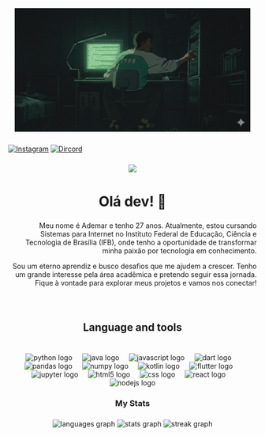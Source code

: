 <div align="center">
  <img height="250" src="img/hacker.png">
</div>

###

[![Instagram](https://img.shields.io/badge/Instagram-E4405F?style=for-the-badge&logo=instagram&logoColor=white)](https://www.instagram.com/ademar_costa/)
[![Dircord](https://img.shields.io/badge/Discord-7289DA?style=for-the-badge&logo=discord&logoColor=white)](https://discord.com/channels/500062843706540032/500767570790449162)


###

<div align="center">
  <img src="https://visitor-badge.laobi.icu/badge?page_id=ademar-costa.ademar-costa&"  />
</div>

###

<h1 align="center">Olá dev! 👋</h1>

###


<p align="right">Meu nome é Ademar e tenho 27 anos. Atualmente, estou cursando Sistemas para Internet no Instituto Federal de Educação, Ciência e Tecnologia de Brasília (IFB), onde tenho a oportunidade de transformar minha paixão por tecnologia em conhecimento.</p>

<p align="right"> 
Sou um eterno aprendiz e busco desafios que me ajudem a crescer. Tenho um grande interesse pela área acadêmica e pretendo seguir essa jornada. Fique à vontade para explorar meus projetos e vamos nos conectar!</p>

###

<br clear="both">

<h2 align="center">Language and tools</h2>

###

<br clear="both">

<div align="center">
  <img src="https://cdn.jsdelivr.net/gh/devicons/devicon/icons/python/python-original.svg" height="40" alt="python logo"  />
  <img width="12" />
  <img src="https://cdn.jsdelivr.net/gh/devicons/devicon/icons/java/java-original.svg" height="40" alt="java logo"  />
  <img width="12" />
  <img src="https://cdn.jsdelivr.net/gh/devicons/devicon/icons/javascript/javascript-original.svg" height="40" alt="javascript logo"  />
  <img width="12" />
  <img src="https://cdn.jsdelivr.net/gh/devicons/devicon/icons/dart/dart-original.svg" height="40" alt="dart logo"  />
  <img width="12" />
  <img src="https://cdn.jsdelivr.net/gh/devicons/devicon/icons/pandas/pandas-original.svg" height="40" alt="pandas logo"  />
  <img width="12" />
  <img src="https://cdn.jsdelivr.net/gh/devicons/devicon/icons/numpy/numpy-original.svg" height="40" alt="numpy logo"  />
  <img width="12" />
  <img src="https://cdn.jsdelivr.net/gh/devicons/devicon/icons/kotlin/kotlin-original.svg" height="40" alt="kotlin logo"  />
  <img width="12" />
  <img src="https://cdn.jsdelivr.net/gh/devicons/devicon/icons/flutter/flutter-original.svg" height="40" alt="flutter logo"  />
  <img width="12" />
  <img src="https://cdn.jsdelivr.net/gh/devicons/devicon/icons/jupyter/jupyter-original.svg" height="40" alt="jupyter logo"  />
  <img width="12" />
  <img src="https://cdn.jsdelivr.net/gh/devicons/devicon/icons/html5/html5-original.svg" height="40" alt="html5 logo"  />
  <img width="12" />
  <img src="https://cdn.jsdelivr.net/gh/devicons/devicon/icons/css3/css3-original.svg" height="40" alt="css logo"  />
  <img width="12" />
  <img src="https://cdn.jsdelivr.net/gh/devicons/devicon/icons/react/react-original.svg" height="40" alt="react logo"  />
  <img width="12" />
  <img src="https://cdn.jsdelivr.net/gh/devicons/devicon/icons/nodejs/nodejs-original.svg" height="40" alt="nodejs logo"  />
</div>

###

<h3 align="center">My Stats</h3>

###

<div align="center">
  <img src="https://github-readme-stats.vercel.app/api/top-langs?username=ademar-costa&locale=pt-br&hide_title=true&layout=compact&card_width=320&langs_count=10&theme=merko&hide_border=true&order=2" height="100" alt="languages graph"  />
  <img src="https://github-readme-stats.vercel.app/api?username=ademar-costa&hide_title=true&hide_rank=true&show_icons=false&include_all_commits=true&count_private=true&disable_animations=false&theme=merko&locale=en&hide_border=true&order=1" height="100" alt="stats graph"  />
  <img src="https://streak-stats.demolab.com?user=ademar-costa&locale=pt-br&mode=daily&theme=merko&hide_border=true&border_radius=5&order=3" height="150" alt="streak graph"  />
</div>

###